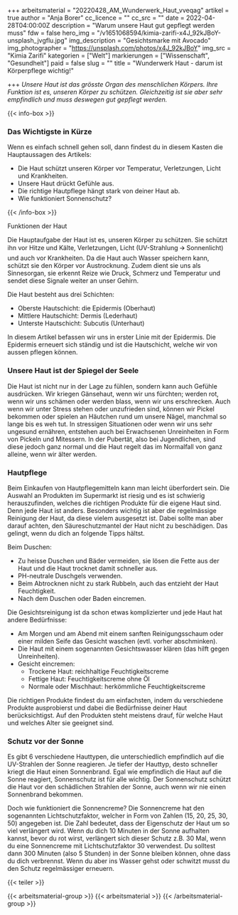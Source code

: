 +++
arbeitsmaterial = "20220428_AM_Wunderwerk_Haut_vveqag"
artikel = true
author = "Anja Borer"
cc_licence = ""
cc_src = ""
date = 2022-04-28T04:00:00Z
description = "Warum unsere Haut gut gepflegt werden muss"
fdw = false
hero_img = "/v1651068594/kimia-zarifi-x4J_92kJBoY-unsplash_jvgflu.jpg"
img_description = "Gesichtsmarke mit Avocado"
img_photographer = "https://unsplash.com/photos/x4J_92kJBoY"
img_src = "Kimia Zarifi"
kategorien = ["Welt"]
markierungen = ["Wissenschaft", "Gesundheit"]
paid = false
slug = ""
title = "Wunderwerk Haut - darum ist Körperpflege wichtig!"

+++
_Unsere Haut ist das grösste Organ des menschlichen Körpers. Ihre Funktion ist es, unseren Körper zu schützen. Gleichzeitig ist sie aber sehr empfindlich und muss deswegen gut gepflegt werden._

{{< info-box >}} <h3>Das Wichtigste in Kürze</h3>

<p>Wenn es einfach schnell gehen soll, dann findest du in diesem Kasten die Hauptaussagen des Artikels:</p>

<ul>

<li>Die Haut schützt unseren Körper vor Temperatur, Verletzungen, Licht und Krankheiten.</li>

<li>Unsere Haut drückt Gefühle aus.</li>

<li>Die richtige Hautpflege hängt stark von deiner Haut ab.</li>

<li>Wie funktioniert Sonnenschutz?</li>

</ul> {{< /info-box >}}

Funktionen der Haut

Die Hauptaufgabe der Haut ist es, unseren Körper zu schützen. Sie schützt ihn vor Hitze und Kälte, Verletzungen, Licht (UV-Strahlung 🡪 Sonnenlicht) und auch vor Krankheiten. Da die Haut auch Wasser speichern kann, schützt sie den Körper vor Austrocknung. Zudem dient sie uns als Sinnesorgan, sie erkennt Reize wie Druck, Schmerz und Temperatur und sendet diese Signale weiter an unser Gehirn.

Die Haut besteht aus drei Schichten:

* Oberste Hautschicht: die Epidermis (Oberhaut)
* Mittlere Hautschicht: Dermis (Lederhaut)
* Unterste Hautschicht: Subcutis (Unterhaut)

In diesem Artikel befassen wir uns in erster Linie mit der Epidermis. Die Epidermis erneuert sich ständig und ist die Hautschicht, welche wir von aussen pflegen können.

### Unsere Haut ist der Spiegel der Seele

Die Haut ist nicht nur in der Lage zu fühlen, sondern kann auch Gefühle ausdrücken. Wir kriegen Gänsehaut, wenn wir uns fürchten; werden rot, wenn wir uns schämen oder werden blass, wenn wir uns erschrecken. Auch wenn wir unter Stress stehen oder unzufrieden sind, können wir Pickel bekommen oder spielen an Häutchen rund um unsere Nägel, manchmal so lange bis es weh tut. In stressigen Situationen oder wenn wir uns sehr ungesund ernähren, entstehen auch bei Erwachsenen Unreinheiten in Form von Pickeln und Mitessern. In der Pubertät, also bei Jugendlichen, sind diese jedoch ganz normal und die Haut regelt das im Normalfall von ganz alleine, wenn wir älter werden.

### Hautpflege

Beim Einkaufen von Hautpflegemitteln kann man leicht überfordert sein. Die Auswahl an Produkten im Supermarkt ist riesig und es ist schwierig herauszufinden, welches die richtigen Produkte für die eigene Haut sind. Denn jede Haut ist anders. Besonders wichtig ist aber die regelmässige Reinigung der Haut, da diese vielem ausgesetzt ist. Dabei sollte man aber darauf achten, den Säureschutzmantel der Haut nicht zu beschädigen. Das gelingt, wenn du dich an folgende Tipps hältst.

Beim Duschen:

* Zu heisse Duschen und Bäder vermeiden, sie lösen die Fette aus der Haut und die Haut trocknet damit schneller aus.
* PH-neutrale Duschgels verwenden.
* Beim Abtrocknen nicht zu stark Rubbeln, auch das entzieht der Haut Feuchtigkeit.
* Nach dem Duschen oder Baden eincremen.

Die Gesichtsreinigung ist da schon etwas komplizierter und jede Haut hat andere Bedürfnisse:

* Am Morgen und am Abend mit einem sanften Reinigungsschaum oder einer milden Seife das Gesicht waschen (evtl. vorher abschminken).
* Die Haut mit einem sogenannten Gesichtswasser klären (das hilft gegen Unreinheiten).
* Gesicht eincremen:
  * Trockene Haut: reichhaltige Feuchtigkeitscreme
  * Fettige Haut: Feuchtigkeitscreme ohne Öl
  * Normale oder Mischhaut: herkömmliche Feuchtigkeitscreme

Die richtigen Produkte findest du am einfachsten, indem du verschiedene Produkte ausprobierst und dabei die Bedürfnisse deiner Haut berücksichtigst. Auf den Produkten steht meistens drauf, für welche Haut und welches Alter sie geeignet sind.

### Schutz vor der Sonne

Es gibt 6 verschiedene Hauttypen, die unterschiedlich empfindlich auf die UV-Strahlen der Sonne reagieren. Je tiefer der Hauttyp, desto schneller kriegt die Haut einen Sonnenbrand. Egal wie empfindlich die Haut auf die Sonne reagiert, Sonnenschutz ist für alle wichtig. Der Sonnenschutz schützt die Haut vor den schädlichen Strahlen der Sonne, auch wenn wir nie einen Sonnenbrand bekommen.

Doch wie funktioniert die Sonnencreme? Die Sonnencreme hat den sogenannten Lichtschutzfaktor, welcher in Form von Zahlen (15, 20, 25, 30, 50) angegeben ist. Die Zahl bedeutet, dass der Eigenschutz der Haut um so viel verlängert wird. Wenn du dich 10 Minuten in der Sonne aufhalten kannst, bevor du rot wirst, verlängert sich dieser Schutz z.B. 30 Mal, wenn du eine Sonnencreme mit Lichtschutzfaktor 30 verwendest. Du solltest dann 300 Minuten (also 5 Stunden) in der Sonne bleiben können, ohne dass du dich verbrennst. Wenn du aber ins Wasser gehst oder schwitzt musst du den Schutz regelmässiger erneuern.

{{< teiler >}}

{{< arbeitsmaterial-group >}}
{{< arbeitsmaterial >}}
{{< /arbeitsmaterial-group >}}